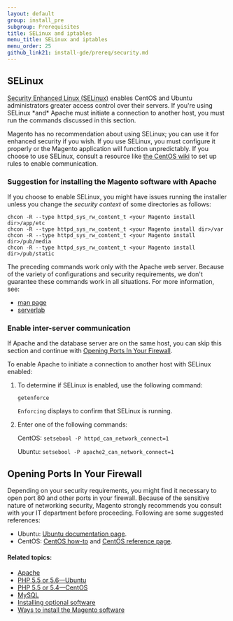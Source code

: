 ```yaml
---
layout: default
group: install_pre
subgroup: Prerequisites
title: SELinux and iptables
menu_title: SELinux and iptables
menu_order: 25
github_link21: install-gde/prereq/security.md
---
```


<h2 id="install-prereq-selinux">SELinux</h2>
<a href="http://selinuxproject.org/page/Main_Page" target="_blank">Security Enhanced Linux (SELinux)</a> enables CentOS and Ubuntu administrators greater access control over their servers. If you're using SELinux *and* Apache must initiate a connection to another host, you must run the commands discussed in this section.

<div class="bs-callout bs-callout-info" id="info">
  <p>Magento has no recommendation about using SELinux; you can use it for enhanced security if you wish. If you use SELinux, you must configure it properly or the Magento application will function unpredictably. If you choose to use SELinux, consult a resource like <a href="http://wiki.centos.org/HowTos/SELinux" target="_blank">the CentOS wiki</a> to set up rules to enable communication.</p>
</div>

### Suggestion for installing the Magento software with Apache
If you choose to enable SELinux, you might have issues running the installer unless you change the *security context* of some directories as follows:

	chcon -R --type httpd_sys_rw_content_t <your Magento install dir>/app/etc
	chcon -R --type httpd_sys_rw_content_t <your Magento install dir>/var
	chcon -R --type httpd_sys_rw_content_t <your Magento install dir>/pub/media
	chcon -R --type httpd_sys_rw_content_t <your Magento install dir>/pub/static

The preceding commands work only with the Apache web server. Because of the variety of configurations and security requirements, we don't guarantee these commands work in all situations. For more information, see:

*	<a href="http://linux.die.net/man/8/httpd_selinux" target="_blank">man page</a>
*	<a href="http://www.serverlab.ca/tutorials/linux/web-servers-linux/configuring-selinux-policies-for-apache-web-servers/" target="_blank">serverlab</a>

### Enable inter-server communication
If Apache and the database server are on the same host, you can skip this section and continue with <a href="#install-iptables">Opening Ports In Your Firewall</a>.

To enable Apache to initiate a connection to another host with SELinux enabled:

1.	To determine if SELinux is enabled, use the following command:

		getenforce

	`Enforcing` displays to confirm that SELinux is running.

2.	Enter one of the following commands:

	CentOS: `setsebool -P httpd_can_network_connect=1`

	Ubuntu: `setsebool -P apache2_can_network_connect=1`

<h2 id="install-iptables">Opening Ports In Your Firewall</h2>
Depending on your security requirements, you might find it necessary to open port 80 and other ports in your firewall. Because of the sensitive nature of networking security, Magento strongly recommends you consult with your IT department before proceeding. Following are some suggested references:

*	Ubuntu: <a href="https://help.ubuntu.com/community/IptablesHowTo" target="_blank">Ubuntu documentation page</a>.
*	CentOS: <a href="http://wiki.centos.org/HowTos/Network/IPTables" target="_blank">CentOS how-to</a> and <a href="http://www.centos.org/docs/4/4.5/Security_Guide/s1-firewall-ipt-basic.html" target="_blank">CentOS reference page</a>.

#### Related topics:

*	<a href="{{ site.gdeurl21 }}install-gde/prereq/apache.html">Apache</a>
*	<a href="{{ site.gdeurl21 }}install-gde/prereq/php-ubuntu.html">PHP 5.5 or 5.6&mdash;Ubuntu</a>
*	<a href="{{ site.gdeurl21 }}install-gde/prereq/php-centos.html">PHP 5.5 or 5.4&mdash;CentOS</a>
*	<a href="{{ site.gdeurl21 }}install-gde/prereq/mysql.html">MySQL</a>
*	<a href="{{ site.gdeurl21 }}install-gde/prereq/optional.html">Installing optional software</a>
*	<a href="{{ site.gdeurl21 }}install-gde/install/pre-install.html">Ways to install the Magento software</a>
